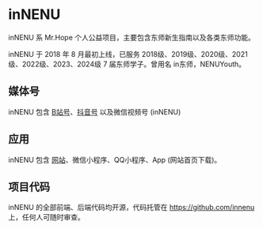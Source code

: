 # inNENU

inNENU 系 Mr.Hope 个人公益项目，主要包含东师新生指南以及各类东师功能。

inNENU 于 2018 年 8 月最初上线，已服务 2018级、2019级、2020级、2021级、2022级、2023、2024级 7 届东师学子。曾用名 in东师，NENUYouth。

## 媒体号

inNENU 包含 [B站号](https://space.bilibili.com/34022713)、[抖音号](https://www.douyin.com/user/MS4wLjABAAAAPAcFHk63XQu1lXzE1T1aW0QoOs1Upg6aQxT5kFoZJ6a4VqVWx0pEd26Exn-4FnDb) 以及微信视频号 (inNENU)

## 应用

inNENU 包含 [网站](https://innenu.com)、微信小程序、QQ小程序、App (网站首页下载)。

## 项目代码

inNENU 的全部前端、后端代码均开源，代码托管在 <https://github.com/innenu> 上，任何人可随时审查。
